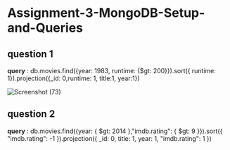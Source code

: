 # Assignment-3-MongoDB-Setup-and-Queries

## question 1

**query** : db.movies.find({year: 1983, runtime: {$gt: 200}}).sort({ runtime: 1}).projection({_id: 0,runtime: 1, title:1, year:1})

![Screenshot (73)](https://github.com/FordPipatkittikul/Assignment-3-MongoDB-Setup-and-Queries/assets/121902625/a2fcf39a-7349-415f-8daf-b271b97ead6f)

## question 2
**query** : db.movies.find({year: { $gt: 2014 },"imdb.rating": { $gt: 9 }}).sort({ "imdb.rating": -1 }).projection({ _id: 0, title: 1, year: 1, "imdb.rating": 1 })
